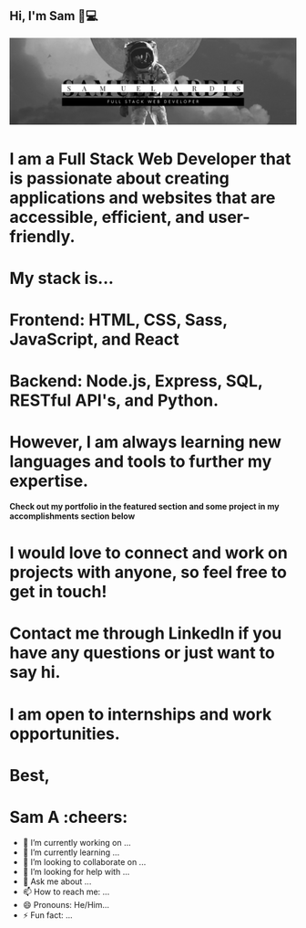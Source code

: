## Hi, I'm Sam 👋:computer:
![](img/astroprofimg.png)
# I am a Full Stack Web Developer that is passionate about creating applications and websites that are accessible, efficient, and user-friendly.

# My stack is...
# Frontend: HTML, CSS, Sass, JavaScript, and React

# Backend: Node.js, Express, SQL, RESTful API's, and Python.

# However, I am always learning new languages and tools to further my expertise.

**Check out my portfolio in the featured section and some project in my accomplishments section below**

# I would love to connect and work on projects with anyone, so feel free to get in touch!

# Contact me through LinkedIn if you have any questions or just want to say hi.

# I am open to internships and work opportunities.

# Best,

# Sam A :cheers:


- 🔭 I’m currently working on ...
- 🌱 I’m currently learning ...
- 👯 I’m looking to collaborate on ...
- 🤔 I’m looking for help with ...
- 💬 Ask me about ...
- 📫 How to reach me: ...
- 😄 Pronouns: He/Him...
- ⚡ Fun fact: ...
